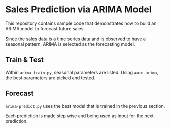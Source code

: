 # Sales Prediction via ARIMA Model

This repository contains sample code that demonstrates how to build an ARIMA model to forecast future sales.

Since the sales data is a time series data and is observed to have a seasonal pattern, ARIMA is selected as the forecasting model.


## Train & Test
Within `arima-train.py`, seasonal parameters are listed. Using `auto-arima`, the best parameters are picked and tested.

## Forecast
`arima-predict.py` uses the best model that is trained in the previous section.

Each prediction is made step wise and being used as input for the next prediction.

